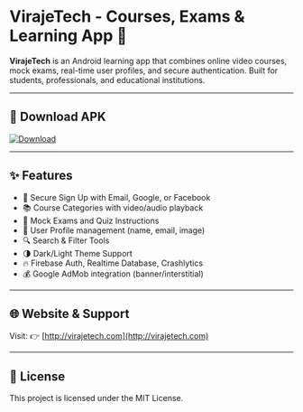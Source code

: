 # VirajeTech - Courses, Exams & Learning App 📱

**VirajeTech** is an Android learning app that combines online video courses, mock exams, real-time user profiles, and secure authentication. Built for students, professionals, and educational institutions.

---

## 📲 Download APK

[![Download](https://img.shields.io/badge/Download-APK-blue)](https://github.com/veena-101/VirajeTech/releases/latest/download/app-release.apk)

---

## ✨ Features

- 🔐 Secure Sign Up with Email, Google, or Facebook
- 📚 Course Categories with video/audio playback
- 📝 Mock Exams and Quiz Instructions
- 👤 User Profile management (name, email, image)
- 🔍 Search & Filter Tools
- 🌗 Dark/Light Theme Support
- 🔥 Firebase Auth, Realtime Database, Crashlytics
- 💰 Google AdMob integration (banner/interstitial)

---

## 🌐 Website & Support

Visit: 👉 [http://virajetech.com](http://virajetech.com)

---

## 📄 License

This project is licensed under the MIT License.
